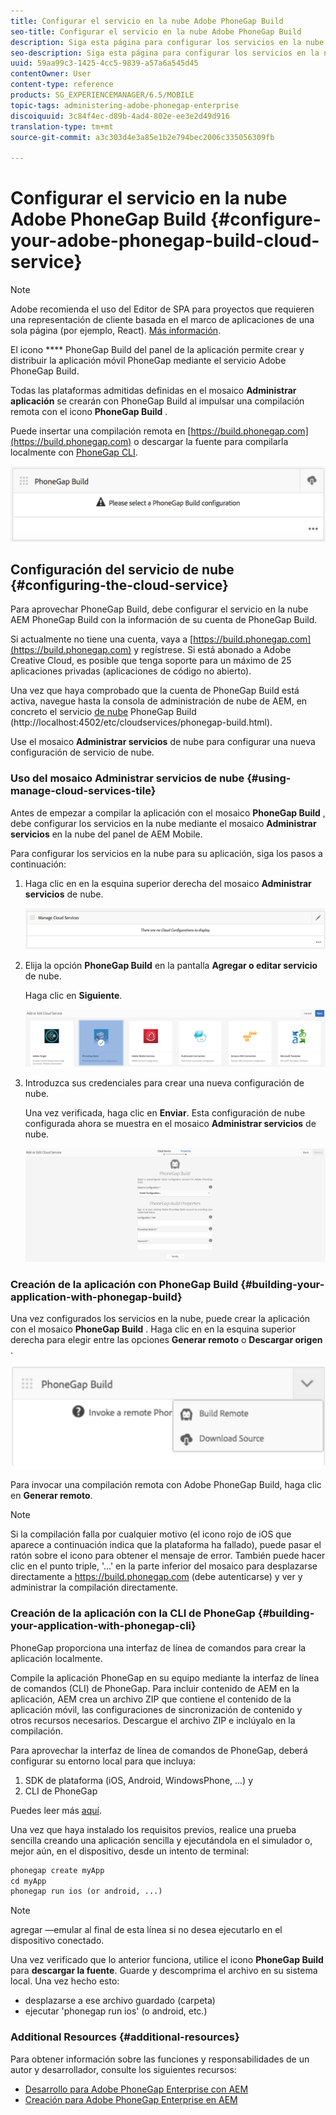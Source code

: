 ```yaml
---
title: Configurar el servicio en la nube Adobe PhoneGap Build
seo-title: Configurar el servicio en la nube Adobe PhoneGap Build
description: Siga esta página para configurar los servicios en la nube y crear la aplicación con la compilación de PhoneGap.
seo-description: Siga esta página para configurar los servicios en la nube y crear la aplicación con la compilación de PhoneGap.
uuid: 59aa99c3-1425-4cc5-9839-a57a6a545d45
contentOwner: User
content-type: reference
products: SG_EXPERIENCEMANAGER/6.5/MOBILE
topic-tags: administering-adobe-phonegap-enterprise
discoiquuid: 3c84f4ec-d89b-4ad4-802e-ee3e2d49d916
translation-type: tm+mt
source-git-commit: a3c303d4e3a85e1b2e794bec2006c335056309fb

---
```



# Configurar el servicio en la nube Adobe PhoneGap Build {#configure-your-adobe-phonegap-build-cloud-service}

>[!NOTE]
>
>Adobe recomienda el uso del Editor de SPA para proyectos que requieren una representación de cliente basada en el marco de aplicaciones de una sola página (por ejemplo, React). [Más información](/help/sites-developing/spa-overview.md).

El icono **** PhoneGap Build del panel de la aplicación permite crear y distribuir la aplicación móvil PhoneGap mediante el servicio Adobe PhoneGap Build.

Todas las plataformas admitidas definidas en el mosaico **Administrar aplicación** se crearán con PhoneGap Build al impulsar una compilación remota con el icono **PhoneGap Build** .

Puede insertar una compilación remota en [https://build.phonegap.com](https://build.phonegap.com) o descargar la fuente para compilarla localmente con [PhoneGap CLI](https://docs.phonegap.com/references/phonegap-cli/).

![Mosaico de compilación de PhoneGap](assets/chlimage_1-60.png)

## Configuración del servicio de nube {#configuring-the-cloud-service}

Para aprovechar PhoneGap Build, debe configurar el servicio en la nube AEM PhoneGap Build con la información de su cuenta de PhoneGap Build.

Si actualmente no tiene una cuenta, vaya a [https://build.phonegap.com](https://build.phonegap.com) y regístrese. Si está abonado a Adobe Creative Cloud, es posible que tenga soporte para un máximo de 25 aplicaciones privadas (aplicaciones de código no abierto).

Una vez que haya comprobado que la cuenta de PhoneGap Build está activa, navegue hasta la consola de administración de nube de AEM, en concreto el servicio [de nube](http://localhost:4502/etc/cloudservices/phonegap-build.html) PhoneGap Build (http://localhost:4502/etc/cloudservices/phonegap-build.html).

Use el mosaico **Administrar servicios** de nube para configurar una nueva configuración de servicio de nube.

### Uso del mosaico Administrar servicios de nube {#using-manage-cloud-services-tile}

Antes de empezar a compilar la aplicación con el mosaico **PhoneGap Build** , debe configurar los servicios en la nube mediante el mosaico **Administrar servicios** en la nube del panel de AEM Mobile.

Para configurar los servicios en la nube para su aplicación, siga los pasos a continuación:

1. Haga clic en en la esquina superior derecha del mosaico **Administrar servicios** de nube.

   ![chlimage_1-61](assets/chlimage_1-61.png)

1. Elija la opción **PhoneGap Build** en la pantalla **Agregar o editar servicio** de nube.

   Haga clic en **Siguiente**. 

   ![chlimage_1-62](assets/chlimage_1-62.png)

1. Introduzca sus credenciales para crear una nueva configuración de nube.

   Una vez verificada, haga clic en **Enviar**. Esta configuración de nube configurada ahora se muestra en el mosaico **Administrar servicios** de nube.

   ![chlimage_1-63](assets/chlimage_1-63.png)

### Creación de la aplicación con PhoneGap Build {#building-your-application-with-phonegap-build}

Una vez configurados los servicios en la nube, puede crear la aplicación con el mosaico **PhoneGap Build** . Haga clic en en la esquina superior derecha para elegir entre las opciones **Generar remoto** o **Descargar origen** .

![chlimage_1-64](assets/chlimage_1-64.png)

Para invocar una compilación remota con Adobe PhoneGap Build, haga clic en **Generar remoto**.

>[!NOTE]
>
>Si la compilación falla por cualquier motivo (el icono rojo de iOS que aparece a continuación indica que la plataforma ha fallado), puede pasar el ratón sobre el icono para obtener el mensaje de error. También puede hacer clic en el punto triple, &#39;...&#39; en la parte inferior del mosaico para desplazarse directamente a https://build.phonegap.com (debe autenticarse) y ver y administrar la compilación directamente.

### Creación de la aplicación con la CLI de PhoneGap {#building-your-application-with-phonegap-cli}

PhoneGap proporciona una interfaz de línea de comandos para crear la aplicación localmente.

Compile la aplicación PhoneGap en su equipo mediante la interfaz de línea de comandos (CLI) de PhoneGap. Para incluir contenido de AEM en la aplicación, AEM crea un archivo ZIP que contiene el contenido de la aplicación móvil, las configuraciones de sincronización de contenido y otros recursos necesarios. Descargue el archivo ZIP e inclúyalo en la compilación.

Para aprovechar la interfaz de línea de comandos de PhoneGap, deberá configurar su entorno local para que incluya:

1. SDK de plataforma (iOS, Android, WindowsPhone, ...) y
1. CLI de PhoneGap

Puedes leer más [aquí](https://docs.phonegap.com/references/phonegap-cli/).

Una vez que haya instalado los requisitos previos, realice una prueba sencilla creando una aplicación sencilla y ejecutándola en el simulador o, mejor aún, en el dispositivo, desde un intento de terminal:

```xml
phonegap create myApp
cd myApp
phonegap run ios (or android, ...)
```

>[!NOTE]
>
>agregar —emular al final de esta línea si no desea ejecutarlo en el dispositivo conectado.

Una vez verificado que lo anterior funciona, utilice el icono **PhoneGap Build** para **descargar la fuente**. Guarde y descomprima el archivo en su sistema local. Una vez hecho esto:

* desplazarse a ese archivo guardado (carpeta)
* ejecutar &#39;phonegap run ios&#39; (o android, etc.)

### Additional Resources {#additional-resources}

Para obtener información sobre las funciones y responsabilidades de un autor y desarrollador, consulte los siguientes recursos:

* [Desarrollo para Adobe PhoneGap Enterprise con AEM](/help/mobile/developing-in-phonegap.md)
* [Creación para Adobe PhoneGap Enterprise en AEM](/help/mobile/phonegap.md)
